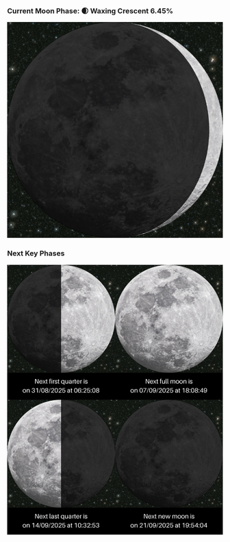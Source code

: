 ### Current Moon Phase: 🌒 Waxing Crescent 6.45%
![Moon Phase](moonphase.png)
### Next Key Phases
![Gallery](gallery.png)